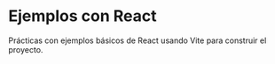 # Ejemplos con React

Prácticas con ejemplos básicos de React usando Vite para construir el proyecto.

